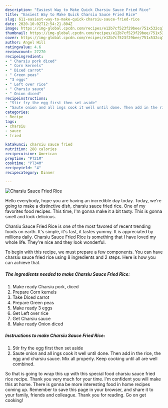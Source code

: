```yaml
---
description: "Easiest Way to Make Quick Charsiu Sauce Fried Rice"
title: "Easiest Way to Make Quick Charsiu Sauce Fried Rice"
slug: 611-easiest-way-to-make-quick-charsiu-sauce-fried-rice
date: 2020-10-02T12:54:21.804Z
image: https://img-global.cpcdn.com/recipes/e12b7cf523f29bee/751x532cq70/charsiu-sauce-fried-rice-recipe-main-photo.jpg
thumbnail: https://img-global.cpcdn.com/recipes/e12b7cf523f29bee/751x532cq70/charsiu-sauce-fried-rice-recipe-main-photo.jpg
cover: https://img-global.cpcdn.com/recipes/e12b7cf523f29bee/751x532cq70/charsiu-sauce-fried-rice-recipe-main-photo.jpg
author: Angel Hill
ratingvalue: 4.6
reviewcount: 27270
recipeingredient:
- " Charsiu pork diced"
- " Corn kernels"
- " Diced carrot"
- " Green peas"
- "3 eggs"
- " Left over rice"
- " Charsiu sauce"
- " Onion diced"
recipeinstructions:
- "Stir fry the egg first then set aside"
- "Saute onion and all ings cook it well until done. Then add in the rice, the egg and charsiu sauce. Mix all properly. Keep cooking until all are well combined."
categories:
- Recipe
tags:
- charsiu
- sauce
- fried

katakunci: charsiu sauce fried 
nutrition: 288 calories
recipecuisine: American
preptime: "PT21M"
cooktime: "PT34M"
recipeyield: "4"
recipecategory: Dinner

---
```



![Charsiu Sauce Fried Rice](https://img-global.cpcdn.com/recipes/e12b7cf523f29bee/751x532cq70/charsiu-sauce-fried-rice-recipe-main-photo.jpg)

Hello everybody, hope you are having an incredible day today. Today, we're going to make a distinctive dish, charsiu sauce fried rice. One of my favorites food recipes. This time, I'm gonna make it a bit tasty. This is gonna smell and look delicious.

Charsiu Sauce Fried Rice is one of the most favored of recent trending foods on earth. It's simple, it's fast, it tastes yummy. It is appreciated by millions daily. Charsiu Sauce Fried Rice is something that I have loved my whole life. They're nice and they look wonderful.




To begin with this recipe, we must prepare a few components. You can have charsiu sauce fried rice using 8 ingredients and 2 steps. Here is how you can achieve that.

<!--inarticleads1-->

##### The ingredients needed to make Charsiu Sauce Fried Rice:

1. Make ready  Charsiu pork, diced
1. Prepare  Corn kernels
1. Take  Diced carrot
1. Prepare  Green peas
1. Make ready 3 eggs
1. Get  Left over rice
1. Get  Charsiu sauce
1. Make ready  Onion diced




<!--inarticleads2-->

##### Instructions to make Charsiu Sauce Fried Rice:

1. Stir fry the egg first then set aside
1. Saute onion and all ings cook it well until done. Then add in the rice, the egg and charsiu sauce. Mix all properly. Keep cooking until all are well combined.




So that is going to wrap this up with this special food charsiu sauce fried rice recipe. Thank you very much for your time. I'm confident you will make this at home. There is gonna be more interesting food in home recipes coming up. Remember to save this page in your browser, and share it to your family, friends and colleague. Thank you for reading. Go on get cooking!
